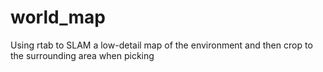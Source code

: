 # world_map
Using rtab to SLAM a low-detail map of the environment and then crop to the surrounding area when picking
